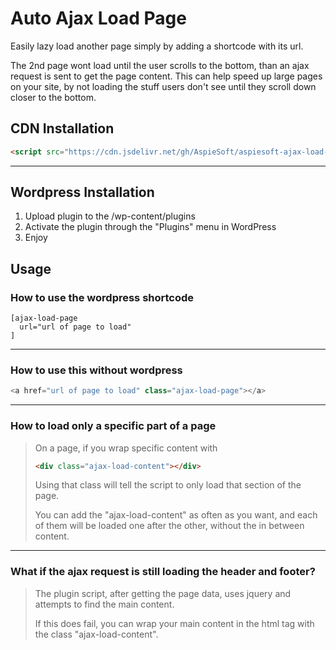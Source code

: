 # Auto Ajax Load Page

Easily lazy load another page simply by adding a shortcode with its url.

The 2nd page wont load until the user scrolls to the bottom, than an ajax request is sent to get the page content.
This can help speed up large pages on your site, by not loading the stuff users don't see until they scroll down closer to the bottom.

## CDN Installation

```html
<script src="https://cdn.jsdelivr.net/gh/AspieSoft/aspiesoft-ajax-load-page@1.0.1/cdn/ajax-load-page.js"></script>
```

---

## Wordpress Installation

1. Upload plugin to the /wp-content/plugins
2. Activate the plugin through the "Plugins" menu in WordPress
3. Enjoy

## Usage

### How to use the wordpress shortcode

```WordPress
[ajax-load-page
  url="url of page to load"
]
```

---

### How to use this without wordpress

```javascript
<a href="url of page to load" class="ajax-load-page"></a>
```

---

### How to load only a specific part of a page

> On a page, if you wrap specific content with
>
> ```html
> <div class="ajax-load-content"></div>
> ```
>
> Using that class will tell the script to only load that section of the page.
>
> You can add the "ajax-load-content" as often as you want, and each of them will be loaded one after the other, without the in between content.

---

### What if the ajax request is still loading the header and footer?

> The plugin script, after getting the page data, uses jquery and attempts to find the main content.
>
> If this does fail, you can wrap your main content in the html tag with the class "ajax-load-content".
